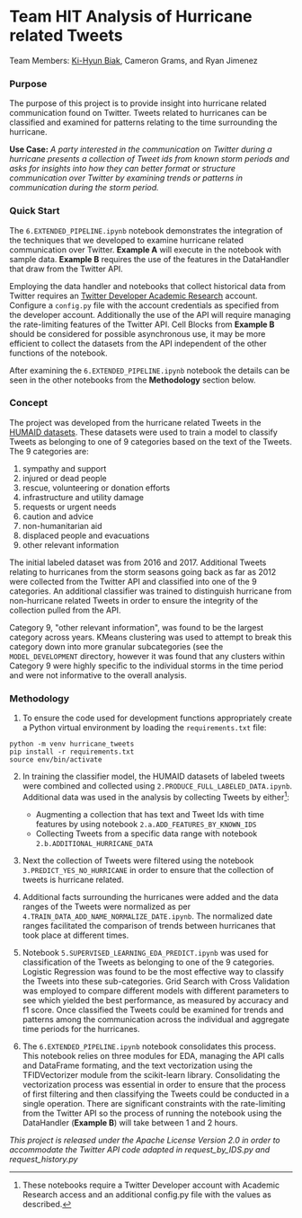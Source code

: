 # Team HIT Analysis of Hurricane related Tweets
Team Members: [Ki-Hyun Biak](https://github.com/abka0214), Cameron Grams, and Ryan Jimenez

### Purpose
The purpose of this project is to provide insight into hurricane related communication found on Twitter. Tweets related to hurricanes can be classified and examined for patterns relating to the time surrounding the hurricane. 

**Use Case:** *A party interested in the communication on Twitter during a hurricane presents a collection of Tweet ids from known storm periods and asks for insights into how they can better format or structure communication over Twitter by examining trends or patterns in communication during the storm period.* 

### Quick Start
The `6.EXTENDED_PIPELINE.ipynb` notebook demonstrates the integration of the techniques that we developed to examine hurricane related communication over Twitter. **Example A** will execute in the notebook with sample data.  **Example B** requires the use of the features in the DataHandler that draw from the Twitter API.

Employing the data handler and notebooks that collect historical data from Twitter requires an [Twitter Developer Academic Research](https://developer.twitter.com/en/products/twitter-api/academic-research) account. Configure a `config.py` file with the account credentials as specified from the developer account. Additionally the use of the API will require managing the rate-limiting features of the Twitter API.  Cell Blocks from **Example B** should be considered for possible asynchronous use, it may be more efficient to collect the datasets from the API independent of the other functions of the notebook. 

After examining the `6.EXTENDED_PIPELINE.ipynb` notebook the details can be seen in the other notebooks from the **Methodology** section below.

### Concept
The project was developed from the hurricane related Tweets in the [HUMAID datasets](https://crisisnlp.qcri.org/humaid_dataset.html#). These datasets were used to train a model to classify Tweets as belonging to one of 9 categories based on the text of the Tweets.  The 9 categories are:

1. sympathy and support
2. injured or dead people
3. rescue, volunteering or donation efforts
4. infrastructure and utility damage
5. requests or urgent needs
6. caution and advice
7. non-humanitarian aid
8. displaced people and evacuations
9. other relevant information

The initial labeled dataset was from 2016 and 2017.  Additional Tweets relating to hurricanes from the storm seasons going back as far as 2012 were collected from the Twitter API and classified into one of the 9 categories. An additional classifier was trained to distinguish hurricane from non-hurricane related Tweets in order to ensure the integrity of the collection pulled from the API. 

Category 9, "other relevant information", was found to be the largest category across years.  KMeans clustering was used to attempt to break this category down into more granular subcategories (see the `MODEL_DEVELOPMENT` directory, however it was found that any clusters within Category 9 were highly specific to the individual storms in the time period and were not informative to the overall analysis.  

### Methodology
1. To ensure the code used for development functions appropriately create a Python virtual environment by loading the `requirements.txt` file:

```shell
python -m venv hurricane_tweets
pip install -r requirements.txt
source env/bin/activate
```

2. In training the classifier model, the HUMAID datasets of labeled tweets were combined and collected using `2.PRODUCE_FULL_LABELED_DATA.ipynb`. Additional data was used in the analysis by collecting Tweets by either[^1]:
   - Augmenting a collection that has text and Tweet Ids with time features by using notebook `2.a.ADD_FEATURES_BY_KNOWN_IDS`
   - Collecting Tweets from a specific data range with notebook `2.b.ADDITIONAL_HURRICANE_DATA` 

3. Next the collection of Tweets were filtered using the notebook `3.PREDICT_YES_NO_HURRICANE` in order to ensure that the collection of tweets is hurricane related. 

4. Additional facts surrounding the hurricanes were added and the data ranges of the Tweets were normalized as per `4.TRAIN_DATA_ADD_NAME_NORMALIZE_DATE.ipynb`.  The normalized date ranges facilitated the comparison of trends between hurricanes that took place at different times.

5. Notebook `5.SUPERVISED_LEARNING_EDA_PREDICT.ipynb` was used for classification of the Tweets as belonging to one of the 9 categories.  Logistic Regression was found to be the most effective way to classify the Tweets into these sub-categories.  Grid Search with Cross Validation was employed to compare different models with different parameters to see which yielded the best performance, as measured by accuracy and f1 score. Once classified the Tweets could be examined for trends and patterns among the communication across the individual and aggregate time periods for the hurricanes.

6. The `6.EXTENDED_PIPELINE.ipynb` notebook consolidates this process. This notebook relies on three modules for EDA, managing the API calls and DataFrame formating, and the text vectorization using the TFIDVectorizer module from the scikit-learn library. Consolidating the vectorization process was essential in order to ensure that the process of first filtering and then classifying the Tweets could be conducted in a single operation.  There are significant constraints with the rate-limiting from the Twitter API so the process of running the notebook using the DataHandler (**Example B**) will take between 1 and 2 hours.  

[^1]: These notebooks require a Twitter Developer account with Academic Research access and an additional config.py file with the values as described.



_This project is released under the Apache License Version 2.0 in order to accommodate the Twitter API code adapted in request_by_IDS.py and request_history.py_


